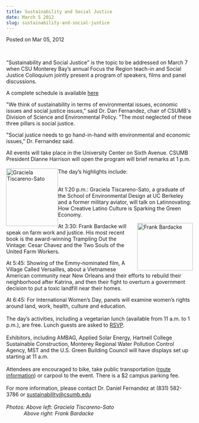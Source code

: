 ```yaml
---
title: Sustainability and Social Justice
date: March 5 2012
slug: sustainability-and-social-justice
---
```


 



<span class="date">Posted on Mar 05, 2012    </span>
<p>&#xA0;</p>
<p>&#x201C;Sustainability and Social Justice&#x201D; is the topic to be addressed
on March 7 when CSU Monterey Bay&#x2019;s annual Focus the Region teach-in
and Social Justice Colloquium jointly present a program of
speakers, films and panel discussions.</p>
<p class="pullquote">A complete schedule is available <a href="https://csumb.edu/focus" rel="nofollow">here</a></p>
<p>&quot;We think of sustainability in terms of environmental issues,
economic issues and social justice issues,&quot; said Dr. Dan Fernandez,
chair of CSUMB&apos;s Division of Science and Environmental Policy. &quot;The
most neglected of these three pillars is social justice.</p>
<p>&quot;Social justice needs to go hand-in-hand with environmental and
economic issues,&quot; Dr. Fernandez said.</p>
<p>All events will take place in the University Center on Sixth
Avenue. CSUMB President Dianne Harrison will open the program will
brief remarks at 1 p.m.<br>
<br>
<img alt="Graciela Tiscareno-Sato" src="https://news.csumb.edu/sites/default/files/65/attachments/news/images/graciela-tiscareno-sato.jpg" style="float:left; width:140px; height:155px">The day&#x2019;s
highlights include:</img></br></br></p>
<p>At 1:20 p.m.: Graciela Tiscareno-Sato, a graduate of the School
of Environmental Design at UC Berkeley and a former military
aviator, will talk on Latinnovating: How Creative Latino Culture is
Sparking the Green Economy.</p>
<p><img alt="Frank Bardacke" src="https://news.csumb.edu/sites/default/files/65/attachments/news/images/bardacke_smaller.jpg" style="float:right; width:150px; height:128px">At 3:30: Frank
Bardacke will speak on farm work and justice. His most recent book
is the award-winning Trampling Out the Vintage: Cesar Chavez and
the Two Souls of the United Farm Workers.</img></p>
<p>At 5:45: Showing of the Emmy-nominated film, A Village Called
Versailles, about a Vietnamese American community near New Orleans
and their efforts to rebuild their neighborhood after Katrina, and
then their fight to overturn a government decision to put a toxic
landfill near their homes.</p>
<p>At 6:45: For International Women&#x2019;s Day, panels will examine
women&#x2019;s rights around land, work, health, culture and
education.<br>
<br>
The day&#x2019;s activities, including a vegetarian lunch (available from
11 a.m. to 1 p.m.), are free. Lunch guests are asked to <a href="https://csumb.edu/focus" rel="nofollow">RSVP</a>.<br>
<br>
Exhibitors, including AMBAG, Applied Solar Energy, Hartnell College
Sustainable Construction, Monterey Regional Water Pollution Control
Agency, MST and the U.S. Green Building Council will have displays
set up starting at 11 a.m.<br>
<br>
Attendees are encouraged to bike, take public transportation
(<a href="https://www.mst.org" rel="nofollow">route information</a>)
or carpool to the event. There is a $2 campus parking fee.<br>
<br>
For more information, please contact Dr. Daniel Fernandez at (831)
582-3786 or <a href="mailto:sustainability@csumb.edu">sustainability@csumb.edu</a><br>

<br>
<em>Photos: Above left: Graciela Tiscareno-Sato<br>
&#xA0; &#xA0; &#xA0; &#xA0; &#xA0; &#xA0; Above right: Frank
Bardacke</br></em></br></br></br></br></br></br></br></br></br></br></p>





 
